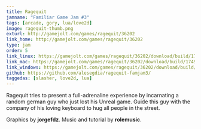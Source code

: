 ```yaml
---
title: Ragequit
jamname: "Familiar Game Jam #3"
tags: [arcade, gory, lua/love2d]
image: ragequit-thumb.png
exturl: http://gamejolt.com/games/ragequit/36202
link_home: http://gamejolt.com/games/ragequit/36202
type: jam
order: 5
link_linux: https://gamejolt.com/games/ragequit/36202/download/build/174931
link_mac: https://gamejolt.com/games/ragequit/36202/download/build/174931
link_windows: https://gamejolt.com/games/ragequit/36202/download/build/174929
github: https://github.com/alesegdia/ragequit-famjam3/
taggedas: [slasher, love2d, lua]
---
```


Ragequit tries to present a full-adrenaline experience by incarnating a random german guy who just
lost his Unreal game. Guide this guy with the company of his loving keyboard to hug all people in the street.

Graphics by **jorgefdz**. Music and tutorial by **rolemusic**.
